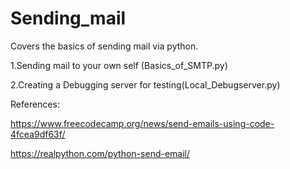 # Sending_mail
Covers the basics of sending mail via python.

1.Sending mail to your own self (Basics_of_SMTP.py)

2.Creating a Debugging server for testing(Local_Debugserver.py)



References:

https://www.freecodecamp.org/news/send-emails-using-code-4fcea9df63f/

https://realpython.com/python-send-email/
